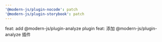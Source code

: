 ```yaml
---
'@modern-js/plugin-nocode': patch
'@modern-js/plugin-storybook': patch
---
```


feat: add @modern-js/plugin-analyze plugin
feat: 添加 @modern-js/plugin-analyze 插件
